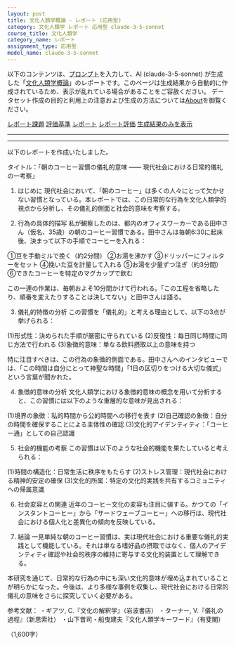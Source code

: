 ```yaml
---
layout: post
title: 文化人類学概論 - レポート (応用型)
category: 文化人類学 レポート 応用型 claude-3-5-sonnet
course_title: 文化人類学
category_name: レポート
assignment_type: 応用型
model_name: claude-3-5-sonnet
---
```


以下のコンテンツは、[プロンプト](https://github.com/takedatoshiyuki/synthetic_assignments/tree/main/generated/文化人類学/claude-3-5-sonnet/prompt_レポート-応用型.md)を入力して、AI (claude-3-5-sonnet) が生成した「[文化人類学概論](/contents/文化人類学/)」のレポートです。このページは生成結果から自動的に作成されているため、表示が乱れている場合があることをご容赦ください。
データセット作成の目的と利用上の注意および生成の方法については[About](/About)を御覧ください。

[レポート課題](../レポート課題-応用型)
[評価基準](../評価基準-応用型)
[レポート](../レポート-応用型)
[レポート評価](../レポート評価-応用型)
[生成結果のみを表示](https://github.com/takedatoshiyuki/synthetic_assignments/tree/main/generated/文化人類学/claude-3-5-sonnet/レポート-応用型.md)
  

***
***
  
以下のレポートを作成いたしました。

タイトル：「朝のコーヒー習慣の儀礼的意味 ―― 現代社会における日常的儀礼の一考察」

1. はじめに
現代社会において、「朝のコーヒー」は多くの人々にとって欠かせない習慣となっている。本レポートでは、この日常的な行為を文化人類学的視点から分析し、その儀礼的側面と社会的意味を考察する。

2. 行為の具体的描写
私が観察したのは、都内のオフィスワーカーである田中さん（仮名、35歳）の朝のコーヒー習慣である。田中さんは毎朝6:30に起床後、決まって以下の手順でコーヒーを入れる：

①豆を手動ミルで挽く（約2分間）
②お湯を沸かす
③ドリッパーにフィルターをセット
④挽いた豆を計量して入れる
⑤お湯を少量ずつ注ぎ（約3分間）
⑥できたコーヒーを特定のマグカップで飲む

この一連の作業は、毎朝およそ10分間かけて行われる。「この工程を省略したり、順番を変えたりすることは決してない」と田中さんは語る。

3. 儀礼的特徴の分析
この習慣を「儀礼的」と考える理由として、以下の3点が挙げられる：

(1)形式性：決められた手順が厳密に守られている
(2)反復性：毎日同じ時間に同じ方法で行われる
(3)象徴的意味：単なる飲料摂取以上の意味を持つ

特に注目すべきは、この行為の象徴的側面である。田中さんへのインタビューでは、「この時間は自分にとって神聖な時間」「1日の区切りをつける大切な儀式」という言葉が聞かれた。

4. 象徴的意味の分析
文化人類学における象徴的意味の概念を用いて分析すると、この習慣には以下のような重層的な意味が見出される：

(1)境界の象徴：私的時間から公的時間への移行を表す
(2)自己確認の象徴：自分の時間を確保することによる主体性の確認
(3)文化的アイデンティティ：「コーヒー通」としての自己認識

5. 社会的機能の考察
この習慣は以下のような社会的機能を果たしていると考えられる：

(1)時間の構造化：日常生活に秩序をもたらす
(2)ストレス管理：現代社会における精神的安定の確保
(3)文化的所属：特定の文化的実践を共有するコミュニティへの帰属意識

6. 社会変容との関連
近年のコーヒー文化の変容も注目に値する。かつての「インスタントコーヒー」から「サードウェーブコーヒー」への移行は、現代社会における個人化と差異化の傾向を反映している。

7. 結論
一見単純な朝のコーヒー習慣は、実は現代社会における重要な儀礼的実践として機能している。それは単なる嗜好品の摂取ではなく、個人のアイデンティティ確認や社会的秩序の維持に寄与する文化的装置として理解できる。

本研究を通じて、日常的な行為の中にも深い文化的意味が埋め込まれていることが明らかになった。今後は、より多様な事例を収集し、現代社会における日常的儀礼の意味をさらに探究していく必要がある。

参考文献：
・ギアツ, C.『文化の解釈学』（岩波書店）
・ターナー, V.『儀礼の過程』（新思索社）
・山下晋司・船曳建夫『文化人類学キーワード』（有斐閣）

（1,600字）
